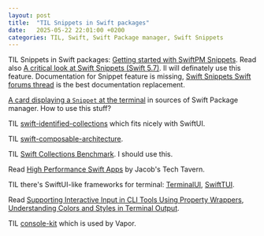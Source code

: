 ```yaml
---
layout: post
title:  "TIL Snippets in Swift packages"
date:   2025-05-22 22:01:00 +0200
categories: TIL, Swift, Swift Package manager, Swift Snippets
---
```

TIL Snippets in Swift packages: [Getting started with SwiftPM Snippets](https://swiftonserver.com/getting-started-with-swiftpm-snippets/). Read also [A critical look at Swift Snippets (Swift 5.7)](https://blog.eidinger.info/a-critical-look-at-swift-snippets-swift-57#heading-usage-in-the-wild). Il will definately use this feature. Documentation for Snippet feature is missing, [Swift Snippets Swift forums thread](https://forums.swift.org/t/swift-snippets/51947) is the best documentation replacement.

[A card displaying a ``Snippet`` at the terminal](https://github.com/swiftlang/swift-package-manager/pull/3694/files) in sources of Swift Package manager. How to use this stuff?

TIL [swift-identified-collections](https://github.com/pointfreeco/swift-identified-collections) which fits nicely with SwiftUI.

TIL [swift-composable-architecture](https://github.com/pointfreeco/swift-composable-architecture).

TIL [Swift Collections Benchmark](https://github.com/apple/swift-collections-benchmark). I should use this.

Read [High Performance Swift Apps](https://blog.jacobstechtavern.com/p/high-performance-swift-apps) by Jacob's Tech Tavern.

TIL there's SwiftUI-like frameworks for terminal: [TerminalUI](https://github.com/chriseidhof/TerminalUI), [SwiftTUI](https://github.com/rensbreur/SwiftTUI).

Read [Supporting Interactive Input in CLI Tools Using Property Wrappers](https://swifttoolkit.dev/posts/cli-question), [Understanding Colors and Styles in Terminal Output](https://swifttoolkit.dev/posts/terminal-colors).

TIL [console-kit](https://github.com/vapor/console-kit) which is used by Vapor.
